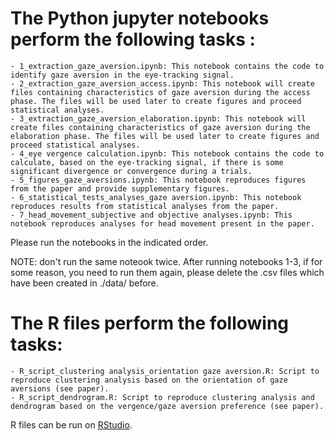 # The Python jupyter notebooks perform the following tasks : 

```
- 1_extraction_gaze_aversion.ipynb: This notebook contains the code to identify gaze aversion in the eye-tracking signal.
- 2_extraction_gaze_aversion_access.ipynb: This notebook will create files containing characteristics of gaze aversion during the access phase. The files will be used later to create figures and proceed statistical analyses.
- 3_extraction_gaze_aversion_elaboration.ipynb: This notebook will create files containing characteristics of gaze aversion during the elaboration phase. The files will be used later to create figures and proceed statistical analyses.
- 4_eye vergence calculation.ipynb: This notebook contains the code to calculate, based on the eye-tracking signal, if there is some significant divergence or convergence during a trials.
- 5_figures_gaze_aversions.ipynb: This notebook reproduces figures from the paper and provide supplementary figures.
- 6_statistical_tests_analyses_gaze aversion.ipynb: This notebook reproduces results from statistical analyses from the paper.
- 7_head_movement_subjective and objective analyses.ipynb: This notebook reproduces analyses for head movement present in the paper.

```
Please run the notebooks in the indicated order.

NOTE: don't run the same noteook twice. After running notebooks 1-3, if for some reason, you need to run them again, please delete the .csv files which have been created in ./data/ before.

# The R files perform the following tasks: 

```
- R_script_clustering analysis_orientation gaze aversion.R: Script to reproduce clustering analysis based on the orientation of gaze aversions (see paper).
- R_script_dendrogram.R: Script to reproduce clustering analysis and dendrogram based on the vergence/gaze aversion preference (see paper).

```
R files can be run on [RStudio](https://www.rstudio.com/products/rstudio/download/#download).
